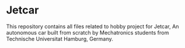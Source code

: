 # Jetcar
This repository contains all files related to hobby project for Jetcar, An autonomous car built from scratch by Mechatronics students from Technische Universitat Hamburg, Germany. 
